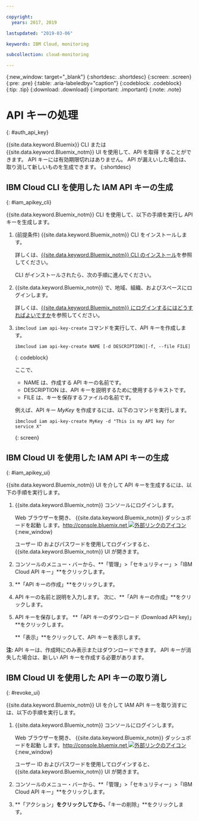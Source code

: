 ```yaml
---

copyright:
  years: 2017, 2019

lastupdated: "2019-03-06"

keywords: IBM Cloud, monitoring

subcollection: cloud-monitoring

---
```


{:new_window: target="_blank"}
{:shortdesc: .shortdesc}
{:screen: .screen}
{:pre: .pre}
{:table: .aria-labeledby="caption"}
{:codeblock: .codeblock}
{:tip: .tip}
{:download: .download}
{:important: .important}
{:note: .note}


# API キーの処理
{: #auth_api_key}

{{site.data.keyword.Bluemix}} CLI または
{{site.data.keyword.Bluemix_notm}} UI を使用して、API を取得
することができます。 API キーには有効期限切れはありません。 API が漏えいした場合は、取り消して新しいものを生成できます。
{:shortdesc}

## IBM Cloud CLI を使用した IAM API キーの生成
{: #iam_apikey_cli}

{{site.data.keyword.Bluemix_notm}} CLI を使用して、以下の手順を実行し API キーを生成します。

1. (前提条件) {{site.data.keyword.Bluemix_notm}} CLI をインストールします。

   詳しくは、[{{site.data.keyword.Bluemix_notm}} CLI のインストール](/docs/services/cloud-monitoring/qa/cli_qa.html#cli_qa)を参照してください。
   
   CLI がインストールされたら、次の手順に進んでください。
	
2. {{site.data.keyword.Bluemix_notm}} で、地域、組織、およびスペースにログインします。 

    詳しくは、[{{site.data.keyword.Bluemix_notm}} にログインするにはどうすればよいですか](/docs/services/cloud-monitoring/qa/cli_qa.html#login)を参照してください。
 
3. `ibmcloud iam api-key-create` コマンドを実行して、API キーを作成します。

    ```
    ibmcloud iam api-key-create NAME [-d DESCRIPTION][-f, --file FILE]
	```
	{: codeblock} 
	
	ここで、
	
	* NAME は、作成する API キーの名前です。
	* DESCRIPTION は、API キーを説明するために使用するテキストです。
	* FILE は、キーを保存するファイルの名前です。
	
    例えば、API キー *MyKey* を作成するには、以下のコマンドを実行します。
	
	```
	ibmcloud iam api-key-create MyKey -d "This is my API key for service X" 
	```
	{: screen}
	
	
	
	
## IBM Cloud UI を使用した IAM API キーの生成
{: #iam_apikey_ui}

{{site.data.keyword.Bluemix_notm}} UI を介して API キーを生成するには、以下の手順を実行します。

1. {{site.data.keyword.Bluemix_notm}} コンソールにログインします。

    Web ブラウザーを開き、
{{site.data.keyword.Bluemix_notm}} ダッシュボードを起動
します。[http://console.bluemix.net ![外部リンクのアイコン](../../../icons/launch-glyph.svg "外部リンクのアイコン")](http://bluemix.net){:new_window}
	
	ユーザー ID およびパスワードを使用してログインすると、{{site.data.keyword.Bluemix_notm}} UI が開きます。

2. コンソールのメニュー・バーから、**「管理」>「セキュリティー」>「IBM Cloud API キー」**をクリックします。

3. **「API キーの作成」**をクリックします。

4. API キーの名前と説明を入力します。 次に、**「API キーの作成」**をクリックします。

5. API キーを保存します。 **「API キーのダウンロード (Download API key)」**をクリックします。

    **「表示」**をクリックして、API キーを表示します。  

**注:** API キーは、作成時にのみ表示またはダウンロードできます。 API キーが消失した場合は、新しい API キーを作成する必要があります。  


	
## IBM Cloud UI を使用した API キーの取り消し
{: #revoke_ui}
	
{{site.data.keyword.Bluemix_notm}} UI を介して IAM API キーを取り消すには、以下の手順を実行します。

1. {{site.data.keyword.Bluemix_notm}} コンソールにログインします。

    Web ブラウザーを開き、
{{site.data.keyword.Bluemix_notm}} ダッシュボードを起動
します。[http://console.bluemix.net ![外部リンクのアイコン](../../../icons/launch-glyph.svg "外部リンクのアイコン")](http://bluemix.net){:new_window}
	
	ユーザー ID およびパスワードを使用してログインすると、{{site.data.keyword.Bluemix_notm}} UI が開きます。

2. コンソールのメニュー・バーから、**「管理」>「セキュリティー」>「IBM Cloud API キー」**をクリックします。

3. **「アクション」**をクリックしてから、**「キーの削除」**をクリックします。





	

	
	
	
	
	
	
